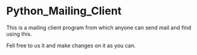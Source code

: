 # Python_Mailing_Client

This is a mailing client program from which anyone can send mail and find using this.

Fell free to us it and make changes on it as you can.

